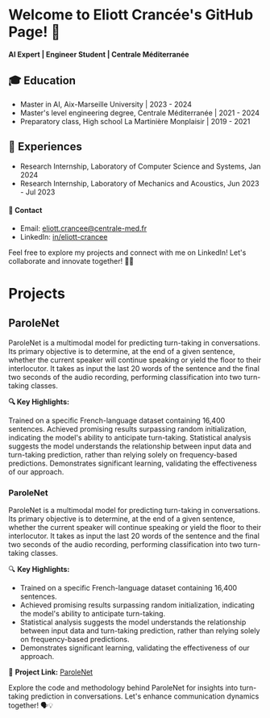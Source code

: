 # Welcome to Eliott Crancée's GitHub Page! 👋

**AI Expert | Engineer Student | Centrale Méditerranée**

## 🎓 Education
- Master in AI, Aix-Marseille University | 2023 - 2024
- Master's level engineering degree, Centrale Méditerranée | 2021 - 2024
- Preparatory class, High school La Martinière Monplaisir | 2019 - 2021

## 💼 Experiences
- Research Internship, Laboratory of Computer Science and Systems, Jan 2024
- Research Internship, Laboratory of Mechanics and Acoustics, Jun 2023 - Jul 2023

#### 📧 **Contact**
- Email: eliott.crancee@centrale-med.fr
- LinkedIn: [in/eliott-crancee](https://www.linkedin.com/in/eliott-crancee)

Feel free to explore my projects and connect with me on LinkedIn! Let's collaborate and innovate together! 🌟🤝

# Projects

## ParoleNet

ParoleNet is a multimodal model for predicting turn-taking in conversations. Its primary objective is to determine, at the end of a given sentence, whether the current speaker will continue speaking or yield the floor to their interlocutor. It takes as input the last 20 words of the sentence and the final two seconds of the audio recording, performing classification into two turn-taking classes.

**🔍 Key Highlights:**

Trained on a specific French-language dataset containing 16,400 sentences.
Achieved promising results surpassing random initialization, indicating the model's ability to anticipate turn-taking.
Statistical analysis suggests the model understands the relationship between input data and turn-taking prediction, rather than relying solely on frequency-based predictions.
Demonstrates significant learning, validating the effectiveness of our approach.

### ParoleNet

ParoleNet is a multimodal model for predicting turn-taking in conversations. Its primary objective is to determine, at the end of a given sentence, whether the current speaker will continue speaking or yield the floor to their interlocutor. It takes as input the last 20 words of the sentence and the final two seconds of the audio recording, performing classification into two turn-taking classes.

🔍 **Key Highlights:**
- Trained on a specific French-language dataset containing 16,400 sentences.
- Achieved promising results surpassing random initialization, indicating the model's ability to anticipate turn-taking.
- Statistical analysis suggests the model understands the relationship between input data and turn-taking prediction, rather than relying solely on frequency-based predictions.
- Demonstrates significant learning, validating the effectiveness of our approach.

🔗 **Project Link:** [ParoleNet](https://github.com/eliottcrancee/ParoleNet)

Explore the code and methodology behind ParoleNet for insights into turn-taking prediction in conversations. Let's enhance communication dynamics together! 🗣️💡
